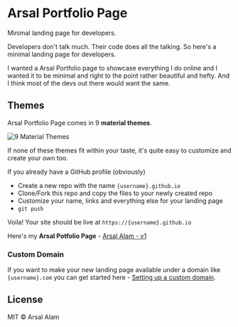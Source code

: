 # Arsal Portfolio Page

Minimal landing page for developers.

Developers don't talk much. Their code does all the talking. So here's a minimal landing page for developers.

I wanted a Arsal Portfolio page to showcase everything I do online and I wanted it to be minimal and right to the point rather beautiful and hefty. And I think most of the devs out there would want the same.

## Themes

Arsal Portfolio Page comes in 9 **material themes**.

![9 Material Themes]()

If none of these themes fit within your taste, it's quite easy to customize and create your own too. 


If you already have a GitHub profile (obviously)

* Create a new repo with the name `{username}.github.io`
* Clone/Fork this repo and copy the files to your newly created repo
* Customize your name, links and everything else for your landing page
* `git push`

Voila! Your site should be live at `https://{username}.github.io`

Here's my **Arsal Potfolio Page** - [Arsal Alam - v1](https://arsalalam21.github.io/)

### Custom Domain

If you want to make your new landing page available under a domain like `{username}.com` you can get started here - [Setting up a custom domain](https://help.github.com/articles/quick-start-setting-up-a-custom-domain/).

## License

MIT © Arsal Alam
